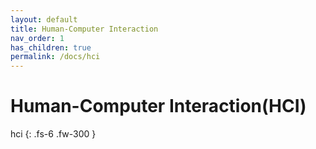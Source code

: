 ```yaml
---
layout: default
title: Human-Computer Interaction
nav_order: 1
has_children: true
permalink: /docs/hci
---
```


# Human-Computer Interaction(HCI)

hci
{: .fs-6 .fw-300 }
